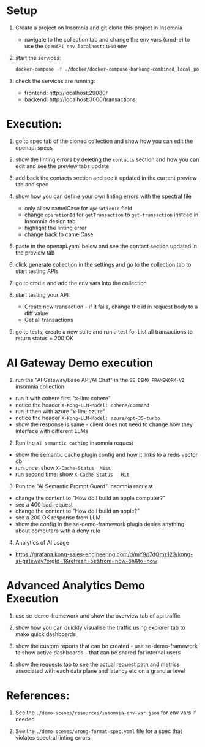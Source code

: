 # Setup
1. Create a project on Insomnia and git clone this project in Insomnia

    - navigate to the collection tab and change the env vars (cmd-e) to use the `OpenAPI env localhost:3000` env

3. start the services:

    ```bash
    docker-compose -f ./docker/docker-compose-bankong-combined_local_portchange.yaml up -d
    ```

4. check the services are running:
    - frontend: http://localhost:29080/
    - backend: http://localhost:3000/transactions

# Execution:

1. go to spec tab of the cloned collection and show how you can edit the openapi specs

2. show the linting errors by deleting the `contacts` section and how you can edit and see the preview tabs update

3. add back the contacts section and see it updated in the current preview tab and spec

4. show how you can define your own linting errors with the spectral file
    - only allow camelCase for `operationId` field
    - change `operationId` for `getTransaction` to `get-transaction` instead in Insomnia design tab
    - highlight the linting error
    - change back to camelCase

5. paste in the openapi.yaml below and see the contact section updated in the preview tab

6. click generate collection in the settings and go to the collection tab to start testing APIs

7. go to cmd e and add the env vars into the collection

8. start testing your API:
    - Create new transaction - if it fails, change the id in request body to a diff value
    - Get all transactions

9. go to tests, create a new suite and run a test for List all transactions to return status = 200 OK

# AI Gateway Demo execution

1. run the "AI Gateway/Base API/AI Chat" in the `SE_DEMO_FRAMEWORK-V2` insomnia collection
  - run it with cohere first "x-llm: cohere"
  - notice the header `X-Kong-LLM-Model: cohere/command`
  - run it then with azure "x-llm: azure"
  - notice the header `X-Kong-LLM-Model: azure/gpt-35-turbo`
  - show the response is same - client does not need to change how they interface with different LLMs
  
 2. Run the `AI semantic caching` insomnia request
  - show the semantic cache plugin config and how it links to a redis vector db
  - run once: show `X-Cache-Status	Miss`
  - run second time: show `X-Cache-Status	Hit`

3. Run the "AI Semantic Prompt Guard" insomnia request
  - change the content to "How do I build an apple computer?"
  - see a 400 bad request
  - change the content to "How do I build an apple?"
  - see a 200 OK response from LLM
  - show the config in the se-demo-framework plugin denies anything about computers with a deny rule

4. Analytics of AI usage
  - https://grafana.kong-sales-engineering.com/d/mY9p7dQmz123/kong-ai-gateway?orgId=1&refresh=5s&from=now-6h&to=now

# Advanced Analytics Demo Execution

1. use se-demo-framework and show the overview tab of api traffic

2. show how you can quickly visualise the traffic using explorer tab to make quick dashboards 

3. show the custom reports that can be created - use se-demo-framework to show active dashboards - that can be shared for internal users 

4. show the requests tab to see the actual request path and metrics associated with each data plane and latency etc on a granular level

# References:

1. See the `./demo-scenes/resources/insomnia-env-var.json` for env vars if needed

2. See the `./demo-scenes/wrong-format-spec.yaml` file for a spec that violates spectral linting errors
